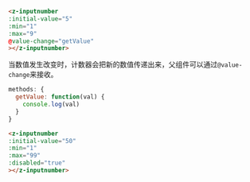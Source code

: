 <template>
  <div class="introduce-block">
    <z-inputnumber
    :initial-value="5"
    :min="1"
    :max="9"
    @value-change="getValue"
    ></z-inputnumber>
  </div>
</template>

```html
<z-inputnumber
:initial-value="5"
:min="1"
:max="9"
@value-change="getValue"
></z-inputnumber>
```
当数值发生改变时，计数器会把新的数值传递出来，父组件可以通过`@value-change`来接收。

```js
methods: {
  getValue: function(val) {
    console.log(val)
  }
}
```

<template>
  <div class="introduce-block">
    <z-inputnumber
    :initial-value="50"
    :min="1"
    :max="99"
    :disabled="true"
    ></z-inputnumber>
  </div>
</template>

```html
<z-inputnumber
:initial-value="50"
:min="1"
:max="99"
:disabled="true"
></z-inputnumber>
```

<template>
  <div class="introduce-block">
    <z-table
    :ths="['参数','类型','必填','默认值','说明']"
    :trs="[
            ['initialValue','Number','否','0','初始值'],
            ['min','Number','否','0','最小值'],
            ['max','Number','否','Infinity','最大值'],
            ['disabled','Boolean','否','false','是否禁用计数器']
          ]">
    </z-table>
  </div>
</template>

<script>
import zInputnumber from 'src/components/InputNumber'
import zTable from 'src/components/Table'

export default {
  components: {
    zInputnumber,
    zTable
  },
  methods: {
    getValue: function(val) {
      console.log(val)
    }
  }
}
</script>
